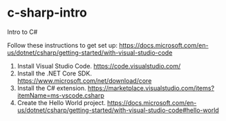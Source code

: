 # c-sharp-intro
Intro to C#

Follow these instructions to get set up: https://docs.microsoft.com/en-us/dotnet/csharp/getting-started/with-visual-studio-code

1. Install Visual Studio Code. https://code.visualstudio.com/
2. Install the .NET Core SDK. https://www.microsoft.com/net/download/core
3. Install the C# extension. https://marketplace.visualstudio.com/items?itemName=ms-vscode.csharp
4. Create the Hello World project. https://docs.microsoft.com/en-us/dotnet/csharp/getting-started/with-visual-studio-code#hello-world
